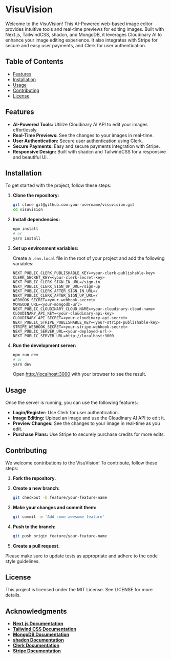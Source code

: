 # VisuVision

Welcome to the VisuVision! This AI-Powered web-based image editor provides intuitive tools and real-time previews for editing images. Built with Next.js, TailwindCSS, shadcn, and MongoDB, it leverages Cloudinary AI to enhance your image editing experience. It also integrates with Stripe for secure and easy user payments, and Clerk for user authentication.

## Table of Contents

- [Features](#features)
- [Installation](#installation)
- [Usage](#usage)
- [Contributing](#contributing)
- [License](#license)

## Features

- **AI-Powered Tools:** Utilize Cloudinary AI API to edit your images effortlessly.
- **Real-Time Previews:** See the changes to your images in real-time.
- **User Authentication:** Secure user authentication using Clerk.
- **Secure Payments:** Easy and secure payments integration with Stripe.
- **Responsive Design:** Built with shadcn and TailwindCSS for a responsive and beautiful UI.

## Installation

To get started with the project, follow these steps:

1. **Clone the repository:**

   ```bash
   git clone git@github.com:your-username/visuvision.git
   cd visuvision
   ```

2. **Install dependencies:**

   ```bash
   npm install
   # or
   yarn install
   ```

3. **Set up environment variables:**

   Create a `.env.local` file in the root of your project and add the following variables:

   ```plaintext
   NEXT_PUBLIC_CLERK_PUBLISHABLE_KEY=<your-clerk-publishable-key>
   CLERK_SECRET_KEY=<your-clerk-secret-key>
   NEXT_PUBLIC_CLERK_SIGN_IN_URL=/sign-in
   NEXT_PUBLIC_CLERK_SIGN_UP_URL=/sign-up
   NEXT_PUBLIC_CLERK_AFTER_SIGN_IN_URL=/
   NEXT_PUBLIC_CLERK_AFTER_SIGN_UP_URL=/
   WEBHOOK_SECRET=<your-webhook-secret>
   MONGODB_URL=<your-mongodb-url>
   NEXT_PUBLIC_CLOUDINARY_CLOUD_NAME=<your-cloudinary-cloud-name>
   CLOUDINARY_API_KEY=<your-cloudinary-api-key>
   CLOUDINARY_API_SECRET=<your-cloudinary-api-secret>
   NEXT_PUBLIC_STRIPE_PUBLISHABLE_KEY=<your-stripe-publishable-key>
   STRIPE_WEBHOOK_SECRET=<your-stripe-webhook-secret>
   NEXT_PUBLIC_SERVER_URL=<your-deployed-url->
   NEXT_PUBLIC_SERVER_URL=http://localhost:3000
   ```

4. **Run the development server:**

   ```bash
   npm run dev
   # or
   yarn dev
   ```

   Open [http://localhost:3000](http://localhost:3000) with your browser to see the result.

## Usage

Once the server is running, you can use the following features:

- **Login/Register:** Use Clerk for user authentication.
- **Image Editing:** Upload an image and use the Cloudinary AI API to edit it.
- **Preview Changes:** See the changes to your image in real-time as you edit.
- **Purchase Plans:** Use Stripe to securely purchase credits for more edits.

## Contributing

We welcome contributions to the VisuVision! To contribute, follow these steps:

1. **Fork the repository.**
2. **Create a new branch:**

   ```bash
   git checkout -b feature/your-feature-name
   ```

3. **Make your changes and commit them:**

   ```bash
   git commit -m 'Add some awesome feature'
   ```

4. **Push to the branch:**

   ```bash
   git push origin feature/your-feature-name
   ```

5. **Create a pull request.**

Please make sure to update tests as appropriate and adhere to the code style guidelines.

## License

This project is licensed under the MIT License. See LICENSE for more details.

## Acknowledgments

- **[Next.js Documentation](https://nextjs.org/docs)**
- **[Tailwind CSS Documentation](https://tailwindcss.com/docs/installation)**
- **[MongoDB Documentation](https://www.mongodb.com/docs/)**
- **[shadcn Documentation](https://ui.shadcn.com/docs)**
- **[Clerk Documentation](https://clerk.com/docs)**
- **[Stripe Documentation](https://docs.stripe.com/)**
